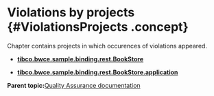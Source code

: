 # Violations by projects {#ViolationsProjects .concept}

Chapter contains projects in which occurences of violations appeared.

-   **[tibco.bwce.sample.binding.rest.BookStore](../../qa/projects/tibco.bwce.sample.binding.rest.BookStore.md)**  

-   **[tibco.bwce.sample.binding.rest.BookStore.application](../../qa/projects/tibco.bwce.sample.binding.rest.BookStore.application.md)**  


**Parent topic:**[Quality Assurance documentation](../../qa/qa.md)

